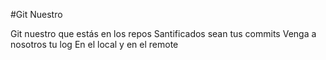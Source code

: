  #Git Nuestro

 Git nuestro que estás en los repos
 Santificados sean tus commits
 Venga a nosotros tu log
 En el local y en el remote
